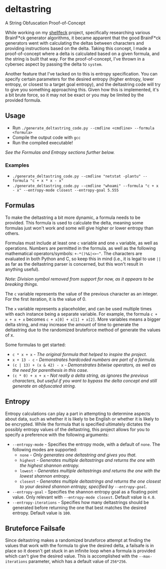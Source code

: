# deltastring
A String Obfuscation Proof-of-Concept

While working on my [shellfeck](https://github.com/CyberSecurityN00b/shellfeck) project, specifically researching various BrainF\*ck generator algorithms, it became apparent that the good BrainF\*ck generators went with calculating the deltas between characters and providing instructions based on the delta. Taking this concept, I made a proof-of-concept where a delta is calculated based on a given formula, and the string is built that way. For the proof-of-concept, I've thrown in a cybersec aspect by passing the delta to `system`.

Another feature that I've tacked on to this is entropy specification. You can specify certain parameters for the desired entropy (higher entropy, lower entropy, or closest to a target goal entropy), and the deltastring code will try to give you something approaching this. Given how this is implemented, it's a bit brute force, so it may not be exact or you may be limited by the provided formula.

## Usage

 - Run `./generate_deltastring_code.py --cmdline <cmdline> --formula <formula>`
 - Compile the output code with `gcc`
 - Run the compiled executable!

_See the Formulas and Entropy sections further below._

### Examples

  - `./generate_deltastring_code.py --cmdline "netstat -plantu" --formula "c + x * x - x"`
  - `./generate_deltastring_code.py --cmdline "whoami" --formula "c + x - x" --entropy-mode closest --entropy-goal 5.555`

## Formulas

To make the deltastring a bit more dynamic, a formula needs to be provided. This formula is used to calculate the delta, meaning some formulas just won't work and some will give higher or lower entropy than others.

Formulas must include at least one `c` variable and one `x` variable, as well as operations. Numbers are permitted in the formula, as well as the following mathematical operators/symbols: `+-*()%&|<>~^`. The characters are evaluated in both Python and C, so keep this in mind (i.e., it is legal to use `||` as far as the deltastring parser is concerned, but this won't result in anything useful).

_Note: Division symbol removed from support for now, as it appears to be breaking things._

The `c` variable represents the value of the previous character as an integer. For the first iteration, it is the value of 0.

The `x` variable represents a placeholder, and can be used multiple times with each instance being a separate variable. For example, the formula `c + x + x + x` becomes `c + x[0] + x[1] + x[2]`. More variables means a bigger delta string, and may increase the amount of time to generate the deltastring due to the randomized bruteforce method of generate the values of x.

Some formulas to get started:
  - `c * x + x` - _The original formula that helped to inspire the project._
  - `x + 13 - c` - _Demonstrates hardcoded numbers are part of a formula._
  - `(c | 13) + (x & 42) - x` - _Demonstrates bitwise operators, as well as the need for parenthesis in this case._
  - `(c * 0) + x + x` - _Not really a delta string, as ignores the previous characters, but useful if you want to bypass the delta concept and still generate an obfuscated string._

## Entropy

Entropy calculations can play a part in attempting to determine aspects about data, such as whether it is likely to be English or whether it is likely to be encrypted. While the formula that is specified ultimately dictates the possibly entropy values of the deltastring, this project allows for you to specify a preference with the following arguments:

  - `--entropy-mode` - Specifies the entropy mode, with a default of `none`. The following modes are supported:
     - `none` - _Only generates one deltastring and gives you that._
     - `highest` - _Generates multiple deltastrings and returns the one with the highest shannon entropy._
     - `lowest` - _Generates multiple deltastrings and returns the one with the lowest shannon entropy._
     - `closest` - _Generates multiple deltastrings and returns the one closest to your desired shannon entropy, specified by `--entropy-goal`._
   - `--entropy-goal` - Specifies the shannon entropy goal as a floating point value. Only relevant with `--entropy-mode closest`. Default value is `4.0`.
   - `--entropy-iterations` - Specifies how many deltastrings should be generated before returning the one that best matches the desired entropy. Default value is `100`.

## Bruteforce Failsafe

Since deltastring makes a randomized bruteforce attempt at finding the values that work with the formula to give the desired delta, a failsafe is in place so it doesn't get stuck in an infinite loop when a formula is provided which can't give the desired value. This is accomplished with the `--max-iterations` parameter, which has a default value of `256*256`.
